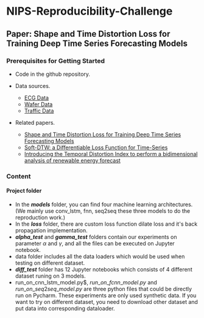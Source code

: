
# NIPS-Reproducibility-Challenge

## Paper: Shape and Time Distortion Loss for Training Deep Time Series Forecasting Models

### Prerequisites for Getting Started

* Code in the github repository.
* Data sources.
  * [ECG Data](http://www.timeseriesclassification.com/description.php?Dataset=ECG5000)
  * [Wafer Data](http://www.timeseriesclassification.com/description.php?Dataset=Wafer)
  * [Traffic Data](https://github.com/laiguokun/multivariate-time-series-data)
  
* Related papers.
  * [Shape and Time Distortion Loss for Training Deep Time Series Forecasting Models]()
  * [Soft-DTW: a Differentiable Loss Function for Time-Series](https://arxiv.org/pdf/1703.01541.pdf)
  * [Introducing the Temporal Distortion Index to perform a bidimensional analysis of renewable energy forecast](https://www.sciencedirect.com/science/article/pii/S0360544215014619)
  
### Content

#### Project folder

* In the ***models*** folder, you can find four machine learning architectures. (We mainly use conv_lstm, fnn, seq2seq these three models to do the reproduction work.)
* In the ***loss*** folder, there are custom loss function dilate loss and it's back propagation implementation.
* ***alpha_test*** and ***gamma_test*** folders contain our experiments on parameter $\alpha$ and $\gamma$, and all the files can be executed on Jupyter notebook.
* data folder includes all the data loaders which would be used when testing on different dataset.
* ***diff_test*** folder has 12 Jupyter notebooks which consists of 4 different dataset runing on 3 models.
* run_on_cnn_lstm_model.py$, $run\_on\_fcnn\_model.py$ and $run\_on\_seq2seq\_model.py$ are three python files that could be directly run on Pycharm. These experiments are only used synthetic data. If you want to try on different dataset, you need to download other dataset and put data into corresponding dataloader.
